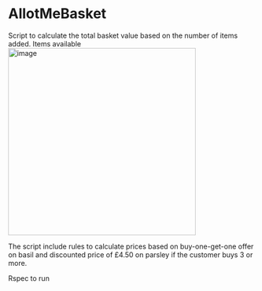 # AllotMeBasket

Script to calculate the total basket value based on the number of items added.
Items available 
<img width="381" alt="image" src="https://user-images.githubusercontent.com/37779764/179445682-a7985ff7-b12b-48a7-ae8c-dc2d18a4bba2.png">

The script include rules to calculate prices based on buy-one-get-one offer on basil and discounted price of £4.50 on parsley if the customer buys 3 or more.

Rspec to run
